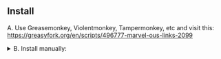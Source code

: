 ## Install
A. Use Greasemonkey, Violentmonkey, Tampermonkey, etc and visit this: https://greasyfork.org/en/scripts/496777-marvel-ous-links-2099

<details>
  <summary>B. Install manually:</summary>



    // ==UserScript==
    // @name         Marvel-ous Links 2099 
    // @namespace    http://tampermonkey.net/
    // @version      1.0
    // @description  Make CMRO links open in Marvel Unlimited app, only on mobile devices
    // @author       Arthur but really Aron did all the hard work
    // @license      MIT
    // @match        *://cmro.travis-starnes.com/*
    // @match        *://read.marvel.com/*
    // @grant        GM_xmlhttpRequest
    // ==/UserScript==
     
    (function() {
        'use strict';
     
        // Check if the user agent indicates a mobile device
        const isMobile = /Mobi|Android/i.test(navigator.userAgent);
        if (!isMobile) {
            return; // Exit the script if not on a mobile device
        }
     
        const BUTTON_PREFIX = "https://read.marvel.com";
        const SHARE_LINK_PREFIX = "https://share.marvel.com/sharing/legacy/";
        const DEEPLINK_PREFIX = "marvelunlimited://issue/";
     
        if (window.location.href.includes("cmro.travis-starnes.com")) {
            const button = getButtonElement();
            if (button) {
                const digitalId = getDigitalId(button.href);
                updateButton(digitalId);
            }
        } else if (window.location.href.includes("read.marvel.com")) {
            const INSERT_POINT = "span.allPages";
            const observer = new MutationObserver((mutations, observer) => {
                for (const mutation of mutations) {
                    if (mutation.type === 'childList') {
                        for (const node of mutation.addedNodes) {
                            if (node.nodeType === Node.ELEMENT_NODE && node.querySelector(INSERT_POINT)) {
                                updatePage();
                                observer.disconnect();
                                return;
                            }
                        }
                    }
                }
            });
            observer.observe(document.body, {childList: true, subtree: true});
        }
     
        function getButtonElement() {
            const links = document.body.querySelectorAll("a");
            for (let i = 0; i < links.length; i++) {
                const url = links[i].href;
                if (url.startsWith(BUTTON_PREFIX)) {
                    return links[i];
                }
            }
            return null;
        }
     
        function getDigitalId(url) {
            const digitalIdPos  = url.lastIndexOf("/");
            return url.slice(digitalIdPos + 1, url.length);
        }
     
        function updateButton(digitalId) {
            GM_xmlhttpRequest({
                method: 'GET',
                url: SHARE_LINK_PREFIX + digitalId,
                onload: function(response) {
                    const regex = /drn=(.*)&amp/gm;
                    const match = regex.exec(response.responseText);
                    if (match) {
                        const data = match[1];
                        const newUrl = DEEPLINK_PREFIX + data;
                        const button = getButtonElement();
                        if (button) {
                            button.setAttribute("href", newUrl);
                        }
                    }
                }
            });
        }
     
        function updatePage() {
            teardown();
            insertLink();
        }
     
        function teardown() {
            const element = document.querySelector("#marvelous-link");
            if (element !== null) {
                element.parentNode.removeChild(element);
            }
        }
     
        function insertLink() {
            const loc = window.location.toString();
            const digitalIdPos  = loc.lastIndexOf("/");
            const digitalId = loc.slice(digitalIdPos + 1, loc.length);
            const dataUrl = SHARE_LINK_PREFIX + digitalId;
     
            GM_xmlhttpRequest({
                method: 'GET',
                url: dataUrl,
                onload: function(response) {
                    const regex = /drn=(.*)&amp/gm;
                    const match = regex.exec(response.responseText);
                    if (match) {
                        const data = match[1];
                        const newUrl = DEEPLINK_PREFIX + data;
     
                        const span = document.createElement("span");
                        span.id="marvelous-link";
                        span.style="float:left; overflow: visible; top: 0px; text-indent: 20%;";
                        const anchor = document.createElement("a");
                        anchor.setAttribute("href", newUrl);
                        anchor.innerText = "Open in app";
                        anchor.style = "color:white";
                        span.appendChild(anchor);
     
                        const header = document.body.querySelector(INSERT_POINT);
                        header.after(span);
                    }
                }
            });
        }
    })();
</details>

